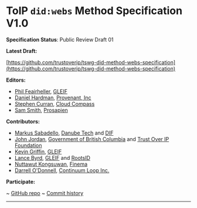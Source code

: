 ToIP `did:webs` Method Specification V1.0
==================

**Specification Status**: Public Review Draft 01

**Latest Draft:**

[https://github.com/trustoverip/tswg-did-method-webs-specification](https://github.com/trustoverip/tswg-did-method-webs-specification)

**Editors:**

- [Phil Feairheller](https://github.com/pfeairheller), [GLEIF](https://gleif.org)
- [Daniel Hardman](https://www.linkedin.com/in/danielhardman/), [Provenant, Inc](https://provenant.net)
- [Stephen Curran](https://github.com/swcurran), [Cloud Compass](https://cloudcompass.ca/)
- [Sam Smith](https://github.com/SmithSamuelM), [Prosapien](https://prosapien.com/)

**Contributors:**

- [Markus Sabadello](https://www.linkedin.com/in/markus-sabadello-353a0821/), [Danube Tech](https://danubetech.com/) and [DIF](https://identity.foundation)
- [John Jordan](https://www.linkedin.com/in/johnjordandigitaltrust/), [Government of British Columbia](https://www2.gov.bc.ca/gov/content/home) and [Trust Over IP Foundation](https://trustoverip.org)
- [Kevin Griffin](https://github.com/m00sey), [GLEIF](https://gleif.org)
- [Lance Byrd](https://github.com/2byrds), [GLEIF](https://gleif.org) and [RootsID](https://rootsid.com/)
- [Nuttawut Kongsuwan](https://github.com/nkongsuwan), [Finema](https://finema.co/) 
- [Darrell O'Donnell](https://github.com/darrellodonnell), [Continuum Loop Inc.](https://www.continuumloop.com)

<!-- -->

**Participate:**

~ [GitHub repo](https://github.com/trustoverip/tswg-did-method-webs-specification)
~ [Commit history](https://github.com/trustoverip/tswg-did-method-webs-specification/commits/main)

------------------------------------

